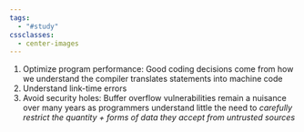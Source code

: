 ```yaml
---
tags:
  - "#study"
cssclasses:
  - center-images
---
```

1. Optimize program performance: Good coding decisions come from how we understand the compiler translates statements into machine code
2. Understand link-time errors
3. Avoid security holes: Buffer overflow vulnerabilities remain a nuisance over many years as programmers understand little the need to *carefully restrict the quantity + forms of data they accept from untrusted sources*